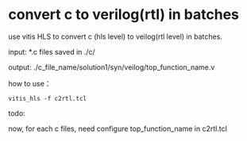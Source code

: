 # convert c to verilog(rtl) in batches

use vitis HLS to convert c (hls level) to veilog(rtl level) in batches.

input: *.c files saved in ./c/

output: ./c_file_name/solution1/syn/veilog/top_function_name.v

how to use：

```shell
vitis_hls -f c2rtl.tcl 
```

todo: 

now, for each c files, need configure top_function_name in c2rtl.tcl
